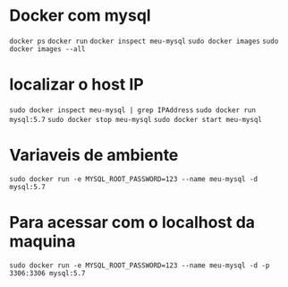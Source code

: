 # Docker com mysql

`docker ps`
`docker run`
`docker inspect meu-mysql`
`sudo docker images`
`sudo docker images --all`
# localizar o host IP
`sudo docker inspect meu-mysql | grep IPAddress`
`sudo docker run mysql:5.7`
`sudo docker stop meu-mysql`
`sudo docker start meu-mysql`

# Variaveis de ambiente
`sudo docker run -e MYSQL_ROOT_PASSWORD=123 --name meu-mysql -d mysql:5.7`

# Para acessar com o localhost da maquina
`sudo docker run -e MYSQL_ROOT_PASSWORD=123 --name meu-mysql -d -p 3306:3306 mysql:5.7`

